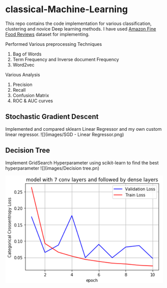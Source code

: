 # classical-Machine-Learning
This repo contains the code implementation for various classification, clustering and novice Deep learning methods. I have used [Amazon Fine Food Reviews](https://www.kaggle.com/snap/amazon-fine-food-reviews) dataset for implementing.

Performed Various preprocessing Techniques
1. Bag of Words
2. Term Frequency and Inverse document Frequency
3. Word2vec

Various Analysis
1. Precision
2. Recall
3. Confusion Matrix
4. ROC & AUC curves

## Stochastic Gradient Descent
Implemented and compared sklearn Linear Regressor and my own custom linear regressor.
![](images/SGD - Linear Regressor.png)

## Decision Tree
Implement GridSearch Hyperparameter using scikit-learn to find the best hyperparameter
![](images/Decision tree.pn)

![](images/CNN.png)
